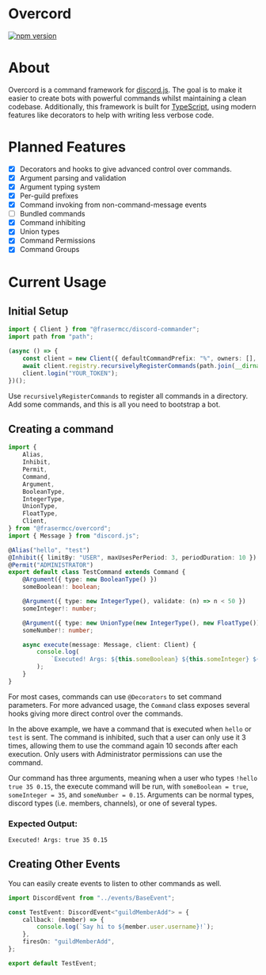 # Overcord

[![npm version](https://badge.fury.io/js/%40frasermcc%2Fovercord.svg)](https://badge.fury.io/js/%40frasermcc%2Fovercord)
# About
Overcord is a command framework for [discord.js](https://discord.js.org/#/). The
goal is to make it easier to create bots with powerful commands whilst
maintaining a clean codebase. Additionally, this framework is built for
[TypeScript](https://www.typescriptlang.org/), using modern features like
decorators to help with writing less verbose code.

# Planned Features
- [x] Decorators and hooks to give advanced control over commands.
- [x] Argument parsing and validation
- [x] Argument typing system
- [x] Per-guild prefixes
- [x] Command invoking from non-command-message events
- [ ] Bundled commands
- [x] Command inhibiting
- [x] Union types
- [x] Command Permissions
- [x] Command Groups

# Current Usage

## Initial Setup
```ts
import { Client } from "@frasermcc/discord-commander";
import path from "path";

(async () => {
    const client = new Client({ defaultCommandPrefix: "%", owners: [], disableMentions: "everyone" });
    await client.registry.recursivelyRegisterCommands(path.join(__dirname, "/commands"));
    client.login("YOUR_TOKEN");
})();
```

Use `recursivelyRegisterCommands` to register all commands in a directory. Add
some commands, and this is all you need to bootstrap a bot.


## Creating a command

```ts
import {
    Alias,
    Inhibit,
    Permit,
    Command,
    Argument,
    BooleanType,
    IntegerType,
    UnionType,
    FloatType,
    Client,
} from "@frasermcc/overcord";
import { Message } from "discord.js";

@Alias("hello", "test")
@Inhibit({ limitBy: "USER", maxUsesPerPeriod: 3, periodDuration: 10 })
@Permit("ADMINISTRATOR")
export default class TestCommand extends Command {
    @Argument({ type: new BooleanType() })
    someBoolean!: boolean;

    @Argument({ type: new IntegerType(), validate: (n) => n < 50 })
    someInteger!: number;

    @Argument({ type: new UnionType(new IntegerType(), new FloatType()) })
    someNumber!: number;

    async execute(message: Message, client: Client) {
        console.log(
            `Executed! Args: ${this.someBoolean} ${this.someInteger} ${this.someNumber} `
        );
    }
}
```
For most cases, commands can use `@Decorators` to set command parameters. For
more advanced usage, the `Command` class exposes several hooks giving more
direct control over the commands.

In the above example, we have a command that is executed when `hello` or `test` is sent. The command is inhibited, such that a user can only use it 3 times, allowing them to use the command again 10 seconds after each execution. Only users with Administrator permissions can use the command.

Our command has three arguments, meaning when a user who types `!hello true 35 0.15`, the execute command will be run, with `someBoolean = true`, `someInteger = 35`, and `someNumber = 0.15`. Arguments can be normal types, discord types (i.e. members, channels), or one of several types.

### Expected Output:
```
Executed! Args: true 35 0.15
```

## Creating Other Events
You can easily create events to listen to other commands as well.

```ts
import DiscordEvent from "../events/BaseEvent";

const TestEvent: DiscordEvent<"guildMemberAdd"> = {
    callback: (member) => {
        console.log(`Say hi to ${member.user.username}!`);
    },
    firesOn: "guildMemberAdd",
};

export default TestEvent;
```